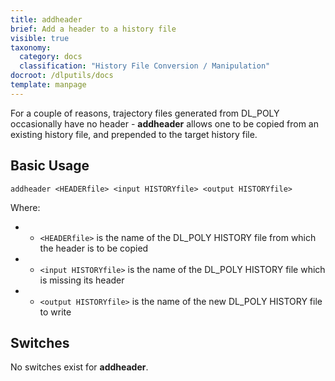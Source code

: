 ```yaml
---
title: addheader
brief: Add a header to a history file
visible: true
taxonomy:
  category: docs
  classification: "History File Conversion / Manipulation"
docroot: /dlputils/docs
template: manpage
---
```


For a couple of reasons, trajectory files generated from DL_POLY occasionally have no header - **addheader** allows one to be copied from an existing history file, and prepended to the target history file.

## Basic Usage

```
addheader <HEADERfile> <input HISTORYfile> <output HISTORYfile>
```

Where:
+ + `<HEADERfile>` is the name of the DL_POLY HISTORY file from which the header is to be copied
+ + `<input HISTORYfile>` is the name of the DL_POLY HISTORY file which is missing its header
+ + `<output HISTORYfile>` is the name of the new DL_POLY HISTORY file to write

## Switches

No switches exist for **addheader**.

